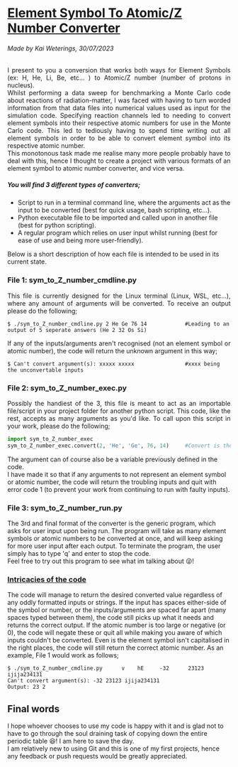 # <u>Element Symbol To Atomic/Z Number Converter </u>
###### Made by Kai Weterings, 30/07/2023

<div style="text-align: justify">
I present to you a conversion that works both ways for Element Symbols (ex: H, He, Li, Be, etc... )
to Atomic/Z number (number of protons in nucleus).</div>
<div style="text-align: justify">
Whilst performing a data sweep for benchmarking a Monte Carlo code about reactions of radiation-matter, I was faced with having to turn worded information from that data files into numerical values used as input for the simulation code.
Specifying reaction channels led to needing to convert element symbols into their respective atomic numbers 
for use in the Monte Carlo code. This led to tediously having to spend time writing out all element symbols in order
to be able to convert element symbol into its respective atomic number.</div>
<div style="text-align: justify">
This monotonous task made me realise many more people probably have to deal with this, hence I thought to create a project
with various formats of an element symbol to atomic number converter, and vice versa.</div>

##### You will find 3 different types of converters;  
* Script to run in a terminal command line, where the arguments act as the input to be converted
  (best for quick usage, bash scripting, etc...).
* Python executable file to be imported and called upon in another file (best for python scripting).
* A regular program which relies on user input whilst running (best for ease of use and being more 
user-friendly).

Below is a short description of how each file is intended to be used in its current state.
### File 1: sym_to_Z_number_cmdline.py
<div style="text-align: justify">
This file is currently designed for the Linux terminal (Linux, WSL, etc...), where any amount of arguments will be
converted. To receive an output please do the following;</div>

```
$ ./sym_to_Z_number_cmdline.py 2 He Ge 76 14            #Leading to an output of 5 seperate answers (He 2 32 Os Si)
```
<div style="text-align: justify">
If any of the inputs/arguments aren't recognised (not an element symbol or atomic number), the code will return the 
unknown argument in this way;</div>

```
$ Can't convert argument(s): xxxxx xxxxx                #xxxx being the unconvertable inputs
```
### File 2: sym_to_Z_number_exec.py
<div style="text-align: justify">
Possibly the handiest of the 3, this file is meant to act as an importable file/script in your project folder
for another python script. This code, like the rest, accepts as many arguments as you'd like. To
call upon this script in your work, please do the following;</div>

```python
import sym_to_Z_number_exec
sym_to_Z_number_exec.convert(2, 'He', 'Ge', 76, 14)     #Convert is the definition which performs the conversion
```
The argument can of course also be a variable previously defined in the code.   
I have made it so that if any arguments to not represent an element symbol or atomic number, the code will
return the troubling inputs and quit with error code 1 (to prevent your work from continuing to run with faulty inputs).

### File 3: sym_to_Z_number_run.py
The 3rd and final format of the converter is the generic program, which asks for user input upon being run. 
The program will take as many element symbols or atomic numbers to be converted at once, and will keep asking for 
more user input after each output. To terminate the program, the user simply has to type 'q' and enter to stop the code.  
Feel free to try out this program to see what im talking about :stuck_out_tongue_winking_eye:!

### <u>Intricacies of the code</u>
The code will manage to return the desired converted value regardless of any oddly formatted inputs
or strings. If the input has spaces either-side of the symbol or number, or the inputs/arguments are spaced far apart (many spaces typed 
between them), the code still picks up what it needs and returns the correct output. If the atomic number
is too large or negative (or 0), the code will negate these or quit all while making you aware of which inputs couldn't 
be converted. Even is the element symbol isn't capitalised in the right places, the code will still return the correct 
atomic number. As an example, File 1 would work as follows;
```
$ ./sym_to_Z_number_cmdline.py      v    hE     -32      23123   ijija234131
Can't convert argument(s): -32 23123 ijija234131
Output: 23 2
```
## Final words
I hope whoever chooses to use my code is happy with it and is glad not to have to go through the soul draining task
of copying down the entire periodic table :satisfied:! I am here to save the day.  
I am relatively new to using Git and this is one of my first projects, hence any feedback or push requests
would be greatly appreciated.